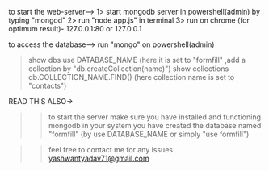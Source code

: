 to  start the web-server-->
1> start mongodb server in powershell(admin) by typing "mongod"
2> run "node app.js" in terminal
3> run on chrome (for optimum result)-
127.0.0.1:80 
or
127.0.0.1

to access the database-->
run "mongo" on powershell(admin)
>show dbs
>use DATABASE_NAME             (here it is set to "formfill" ,add a collection by "db.createCollection(name)")
>show collections  
>db.COLLECTION_NAME.FIND()     (here collection name is set to "contacts")


READ THIS ALSO->
>> to start the server make sure you have installed and functioning mongodb in your system 
>> you have created the database named "formfill" (by use DATABASE_NAME or simply "use formfill")


>>feel free to contact me for any issues yashwantyadav71@gmail.com
